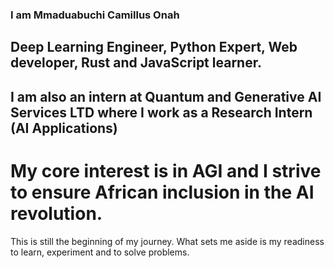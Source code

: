 ### I am Mmaduabuchi Camillus Onah
## Deep Learning Engineer, Python Expert, Web developer, Rust and JavaScript learner.
## I am also an intern at Quantum and Generative AI Services LTD where I work as a Research Intern (AI Applications)

# My core interest is in AGI and I strive to ensure African inclusion in the AI revolution.

This is still the beginning of my journey. 
What sets me aside is my readiness to learn, experiment and to solve problems.


<!--
**mconah/mconah** is a ✨ _special_ ✨ repository because its `README.md` (this file) appears on your GitHub profile.

Here are some ideas to get you started:

- 🔭 I’m currently working on ...
- 🌱 I’m currently learning ...
- 👯 I’m looking to collaborate on ...
- 🤔 I’m looking for help with ...
- 💬 Ask me about ...
- 📫 How to reach me: ...
- 😄 Pronouns: ...
- ⚡ Fun fact: ...
-->
